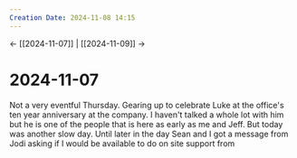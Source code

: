 ```yaml
---
Creation Date: 2024-11-08 14:15
---
```


<- [[2024-11-07]] | [[2024-11-09]]  ->

# 2024-11-07
Not a very eventful Thursday. Gearing up to celebrate Luke at the office's ten year anniversary at the company. I haven't talked a whole lot with him but he is one of the people that is here as early as me and Jeff. But today was another slow day. Until later in the day Sean and I got a message from Jodi asking if I would be available to do on site support from 